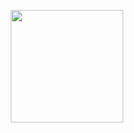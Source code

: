  <div>
  <p align="center">
  <a href="https://github.com/luanaccampos">
  <img align="center" height="180em" src="https://github-readme-stats.vercel.app/api/top-langs/?username=luanaccampos&layout=compact&langs_count=10&theme=dracula&count_private=true&hide=Cmake,Qmake,shell"/>
  
   </p>
</div>

 
